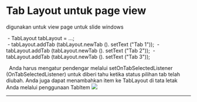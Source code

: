 # Tab Layout untuk page view 
digunakan untuk view page untuk slide windows
<p>
 - TabLayout tabLayout = ...;</br>
 - tabLayout.addTab (tabLayout.newTab (). setText ("Tab 1"));
 - tabLayout.addTab (tabLayout.newTab (). setText ("Tab 2"));
 - tabLayout.addTab (tabLayout.newTab (). setText ("Tab 3"));
</p> 
Anda harus mengatur pendengar melalui setOnTabSelectedListener (OnTabSelectedListener) untuk diberi tahu ketika status pilihan tab telah diubah.
Anda juga dapat menambahkan item ke TabLayout di tata letak Anda melalui penggunaan TabItem
  <img src="https://lh5.googleusercontent.com/4OFTyCnh2KgkbC5PUW7RuK08ti7ebZjbKpNHmop5dFbSSKlzMySysG8eipJuLZqnbtO7X0ewxmstsiZBU5gZ=w1920-h987">
  
  

---


